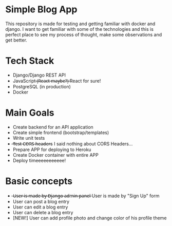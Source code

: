 # Simple Blog App
 This repository is made for testing and getting familiar with docker and django. 
 I want to get familiar with some of the technologies and this is perfect place to see my process of thought, make some observations and get better.
 
 
 # Tech Stack
- Django/Django REST API
- JavaScript ̶(̶R̶e̶a̶c̶t̶ ̶m̶a̶y̶b̶e̶?̶)̶   React for sure!
- PostgreSQL (in production)
- Docker

# Main Goals
- Create backend for an API application
- Create simple frontend (bootstrap/templates)
- Write unit tests
-  ̶T̶e̶s̶t̶ ̶C̶O̶R̶S̶ ̶h̶e̶a̶d̶e̶r̶s I said nothing about CORS Headers...
- Prepare APP for deploying to Heroku
- Create Docker container with entire APP
- Deploy timeeeeeeeeeee!

# Basic concepts
-  ̶U̶s̶e̶r̶ ̶i̶s̶ ̶m̶a̶d̶e̶ ̶b̶y̶ ̶D̶j̶a̶n̶g̶o̶ ̶a̶d̶m̶i̶n̶ ̶p̶a̶n̶e̶l̶  User is made by "Sign Up" form
- User can post a blog entry 
- User can edit a blog entry
- User can delete a blog entry 
- [NEW!] User can add profile photo and change color of his profile theme 


